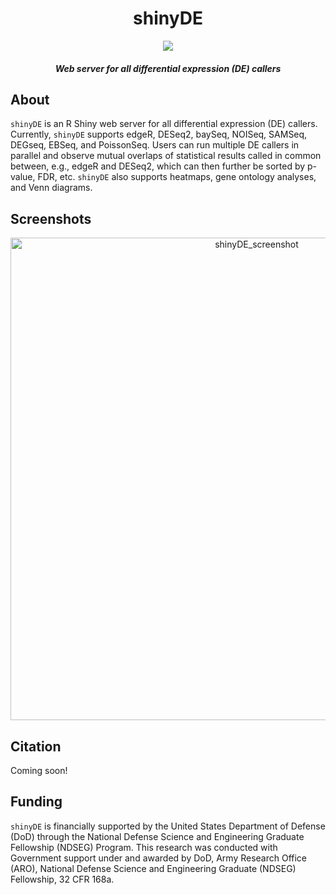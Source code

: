 <div align="center">

# shinyDE

<img src="https://user-images.githubusercontent.com/9893806/28036593-b941bcb4-6586-11e7-8036-6c48ef51323f.png">

##### Web server for all differential expression (DE) callers

</div>

## About
`shinyDE` is an R Shiny web server for all differential expression (DE) callers.  Currently, `shinyDE` supports edgeR, DESeq2, baySeq, NOISeq, SAMSeq, DEGseq, EBSeq, and PoissonSeq.  Users can run multiple DE callers in parallel and observe mutual overlaps of statistical results called in common between, e.g., edgeR and DESeq2, which can then further be sorted by p-value, FDR, etc.  `shinyDE` also supports heatmaps, gene ontology analyses, and Venn diagrams.				

## Screenshots
<div align="center">
<img width="772" alt="shinyDE_screenshot" src="https://user-images.githubusercontent.com/9893806/27998496-2f3d0d0a-64de-11e7-9c08-11ca71f7ffc6.png">
</div>

## Citation
Coming soon!

## Funding

`shinyDE` is financially supported by the United States Department of Defense (DoD) through the National Defense Science and Engineering Graduate Fellowship (NDSEG) Program. This research was conducted with Government support under and awarded by DoD, Army Research Office (ARO), National Defense Science and Engineering Graduate (NDSEG) Fellowship, 32 CFR 168a.
